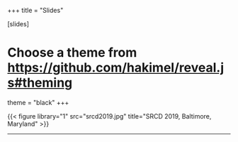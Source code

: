 +++
title = "Slides"

[slides]
# Choose a theme from https://github.com/hakimel/reveal.js#theming
theme = "black"
+++

{{< figure library="1" src="srcd2019.jpg" title="SRCD 2019, Baltimore, Maryland" >}}

---
